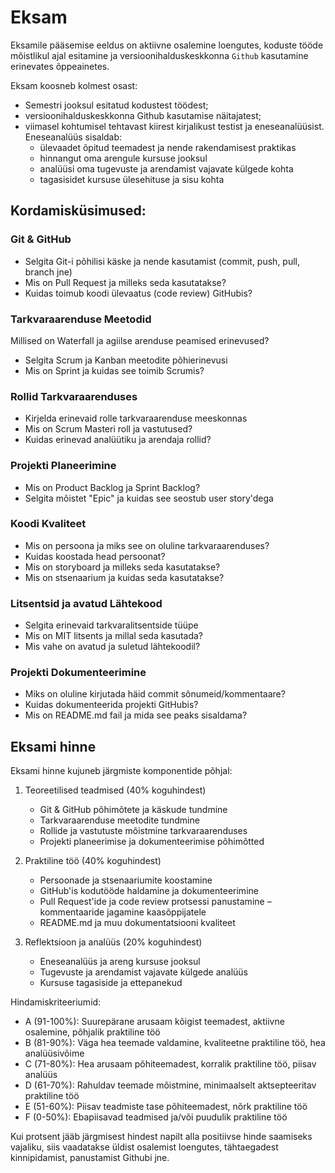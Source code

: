 # Eksam

Eksamile pääsemise eeldus on aktiivne osalemine loengutes, koduste tööde mõistlikul ajal esitamine ja versioonihalduskeskkonna `Github` kasutamine erinevates õppeainetes.

Eksam koosneb kolmest osast:

- Semestri jooksul esitatud kodustest töödest;  
- versioonihalduskeskkonna Github kasutamise näitajatest;  
- viimasel kohtumisel tehtavast kiirest kirjalikust testist ja eneseanalüüsist.  
  Eneseanalüüs sisaldab:
  - ülevaadet õpitud teemadest ja nende rakendamisest praktikas
  - hinnangut oma arengule kursuse jooksul
  - analüüsi oma tugevuste ja arendamist vajavate külgede kohta
  - tagasisidet kursuse ülesehituse ja sisu kohta

## Kordamisküsimused:

### Git & GitHub

- Selgita Git-i põhilisi käske ja nende kasutamist (commit, push, pull, branch jne)
- Mis on Pull Request ja milleks seda kasutatakse?
- Kuidas toimub koodi ülevaatus (code review) GitHubis?

### Tarkvaraarenduse Meetodid

Millised on Waterfall ja agiilse arenduse peamised erinevused?
- Selgita Scrum ja Kanban meetodite põhierinevusi
- Mis on Sprint ja kuidas see toimib Scrumis?

### Rollid Tarkvaraarenduses

- Kirjelda erinevaid rolle tarkvaraarenduse meeskonnas
- Mis on Scrum Masteri roll ja vastutused?
- Kuidas erinevad analüütiku ja arendaja rollid?

### Projekti Planeerimine

- Mis on Product Backlog ja Sprint Backlog?
- Selgita mõistet "Epic" ja kuidas see seostub user story'dega

### Koodi Kvaliteet

- Mis on persoona ja miks see on oluline tarkvaraarenduses?
- Kuidas koostada head persoonat?
- Mis on storyboard ja milleks seda kasutatakse?
- Mis on stsenaarium ja kuidas seda kasutatakse?

### Litsentsid ja avatud Lähtekood

- Selgita erinevaid tarkvaralitsentside tüüpe
- Mis on MIT litsents ja millal seda kasutada?
- Mis vahe on avatud ja suletud lähtekoodil?

### Projekti Dokumenteerimine

- Miks on oluline kirjutada häid commit sõnumeid/kommentaare?
- Kuidas dokumenteerida projekti GitHubis?
- Mis on README.md fail ja mida see peaks sisaldama?


## Eksami hinne

Eksami hinne kujuneb järgmiste komponentide põhjal:

1. Teoreetilised teadmised (40% koguhindest)
   - Git & GitHub põhimõtete ja käskude tundmine
   - Tarkvaraarenduse meetodite tundmine
   - Rollide ja vastutuste mõistmine tarkvaraarenduses
   - Projekti planeerimise ja dokumenteerimise põhimõtted

2. Praktiline töö (40% koguhindest)
   - Persoonade ja stsenaariumite koostamine
   - GitHub'is kodutööde haldamine ja dokumenteerimine
   - Pull Request'ide ja code review protsessi panustamine – kommentaaride jagamine kaasõppijatele
   - README.md ja muu dokumentatsiooni kvaliteet

3. Reflektsioon ja analüüs (20% koguhindest)
   - Eneseanalüüs ja areng kursuse jooksul
   - Tugevuste ja arendamist vajavate külgede analüüs
   - Kursuse tagasiside ja ettepanekud

Hindamiskriteeriumid:
- A (91-100%): Suurepärane arusaam kõigist teemadest, aktiivne osalemine, põhjalik praktiline töö
- B (81-90%): Väga hea teemade valdamine, kvaliteetne praktiline töö, hea analüüsivõime
- C (71-80%): Hea arusaam põhiteemadest, korralik praktiline töö, piisav analüüs
- D (61-70%): Rahuldav teemade mõistmine, minimaalselt aktsepteeritav praktiline töö
- E (51-60%): Piisav teadmiste tase põhiteemadest, nõrk praktiline töö
- F (0-50%): Ebapiisavad teadmised ja/või puudulik praktiline töö

Kui protsent jääb järgmisest hindest napilt alla positiivse hinde saamiseks vajaliku, siis vaadatakse üldist osalemist loengutes, tähtaegadest kinnipidamist, panustamist Githubi jne.

